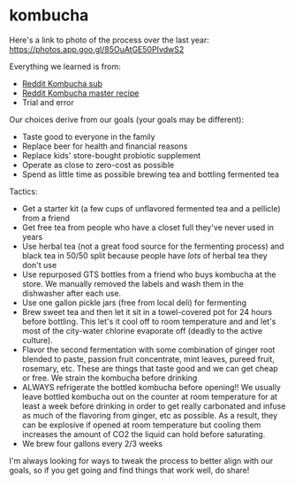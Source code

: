 # kombucha

Here's a link to photo of the process over the last year: 
https://photos.app.goo.gl/85OuAtGE50PIvdwS2

Everything we learned is from:
* [Reddit Kombucha sub](https://www.reddit.com/r/Kombucha/)
* [Reddit Kombucha master recipe](https://www.reddit.com/r/Kombucha/comments/5b1ztm/reddit_master_kombucha_recipe/)
* Trial and error

Our choices derive from our goals (your goals may be different):
* Taste good to everyone in the family
* Replace beer for health and financial reasons
* Replace kids' store-bought probiotic supplement
* Operate as close to zero-cost as possible
* Spend as little time as possible brewing tea and bottling fermented tea

Tactics:
* Get a starter kit (a few cups of unflavored fermented tea and a pellicle) from a friend 
* Get free tea from people who have a closet full they've never used in years
* Use herbal tea (not a great food source for the fermenting process) and black tea in 50/50 split because people have *lots* of herbal tea they don't use
* Use repurposed GTS bottles from a friend who buys kombucha at the store. We manually removed the labels and wash them in the dishwasher after each use.
* Use one gallon pickle jars (free from local deli) for fermenting
* Brew sweet tea and then let it sit in a towel-covered pot for  24 hours before bottling. This let's it cool off to room temperature and and let's most of the city-water chlorine evaporate off (deadly to the active culture).
* Flavor the second fermentation with some combination of ginger root blended to paste, passion fruit concentrate, mint leaves, pureed fruit, rosemary, etc. These are things that taste good and we can get cheap or free. We strain the kombucha before drinking
* ALWAYS refrigerate the bottled kombucha before opening!! We usually leave bottled kombucha out on the counter at room temperature for at least a week before drinking in order to get really carbonated and infuse as much of the flavoring from ginger, etc as possible. As a result, they can be explosive if opened at room temperature but cooling them increases the amount of CO2 the liquid can hold before saturating.
* We brew four gallons every 2/3 weeks

I'm always looking for ways to tweak the process to better align with our goals, so if you get going and find things that work well, do share!

